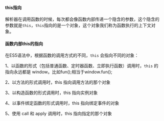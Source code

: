 #### this指向

解析器在调用函数的时候，每次都会像函数内部传递一个隐含的参数，这个隐含的参数就是`this`，`this`指向的是一个对象，这个对象我们称为函数执行的上下文对象。

#### 函数内部this的指向
在ES5语法中，根据函数的调用方式的不同，`this` 会指向不同的对象：

1、以函数的形式（包括普通函数、定时器函数、立即执行函数）调用时，`this` 的指向永远都是 window。比如fun();相当于window.fun();

2、以方法的形式调用时，this 指向调用方法的那个对象

3、以构造函数的形式调用时，this 指向实例对象

4、以事件绑定函数的形式调用时，this 指向绑定事件的对象

5、使用 call 和 apply 调用时，this 指向指定的那个对象

